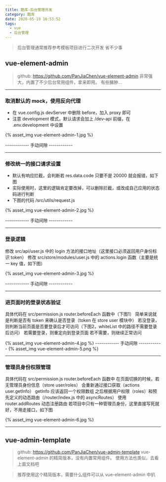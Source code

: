 ```yaml
---
title: 酷库-后台管理开发
category: 酷库
date: 2020-05-19 16:53:52
tags:
  - vue
  - 后台管理
---
```


> 后台管理通常推荐参考模板项目进行二次开发
> 省不少事

## vue-element-admin
> github: https://github.com/PanJiaChen/vue-element-admin
> 非常强大，内置了不少后台常用组件，拿来即用。
> 有些臃肿...

-----------------------------------------------------

### 取消默认的 mock，使用反向代理
- 在 vue.config.js devServer 中删除 before，加入 proxy 即可
- 注意 development 模式，默认请求会加上 /dev-api 前缀，在 .env.development 中设置

{% asset_img vue-element-admin-1.jpg %}

------------ 手动间隙 ------------

-----------------------------------------------------

### 修改统一的接口请求设置
- 默认有响应拦截，会判断若 res.data.code 只要不是 20000 就会报错，如下图
- 实际使用时，这里的逻辑肯定要改掉，可以删除拦截，或改成自己应用的状态码进行判断
- 下图的代码 /src/utils/request.js

{% asset_img vue-element-admin-2.jpg %}

------------ 手动间隙 ------------

-----------------------------------------------------

### 登录逻辑
修改 src/api/user.js 中的 login 方法的接口地址（这里接口必须返回用户身份标识 token）
修改 src/store/modules/user.js 中的 actions.login 函数（主要是统一 key 值，如下图）

{% asset_img vue-element-admin-3.jpg %}

------------ 手动间隙 ------------

-----------------------------------------------------

### 进页面时的登录状态验证
具体代码在 src/permission.js router.beforeEach 函数中（下图1）
简单来说就是判断是否有 token 来确认是否登录（token 在 store user 模块中）
若没登录，则判断当前页面是否要登录后才可访问（下图2，whiteList 中的路径不需要登录后访问）
若需要登录，则重定向到登录页面
若不需要，则继续正常访问

{% asset_img vue-element-admin-4.jpg %}
------------ 手动间隙 ------------
{% asset_img vue-element-admin-5.png %}

--------------------------------------------------

### 管理员身份权限管理
具体代码在 src/permission.js router.beforeEach 函数中
在页面切换的时候，若无管理员身份信息（store user/roles）
会重新通过接口获取（actions user.getInfo）
getInfo 应该返回一个权限数组
之后根据用户权限（roles）和预先定义的动态路由（/router/index.js 中的 asyncRoutes）
使用 router.addRoutes 动态注册路由
若项目中只有一种管理员身份，这里直接写死就好，不用走接口，如下图

{% asset_img vue-element-admin-6.jpg %}

---------------------------------------------------------------

## vue-admin-template
> github: https://github.com/PanJiaChen/vue-admin-template
> vue-element-admin 的精简版本，没有内置常用组件。
> 使用方法也类似，去看上面文档吧

> 推荐使用这个精简版本，需要什么组件可以从 vue-element-admin 中扒